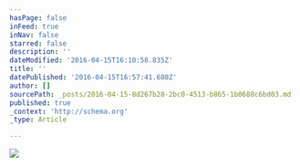 ```yaml
---
hasPage: false
inFeed: true
inNav: false
starred: false
description: ''
dateModified: '2016-04-15T16:10:58.835Z'
title: ''
datePublished: '2016-04-15T16:57:41.680Z'
author: []
sourcePath: _posts/2016-04-15-8d267b28-2bc0-4513-b865-1b0688c6bd03.md
published: true
_context: 'http://schema.org'
_type: Article

---
```

![](https://the-grid-user-content.s3-us-west-2.amazonaws.com/967c61ac-8f7e-496d-90fa-1d7af01b0f4f.jpg)